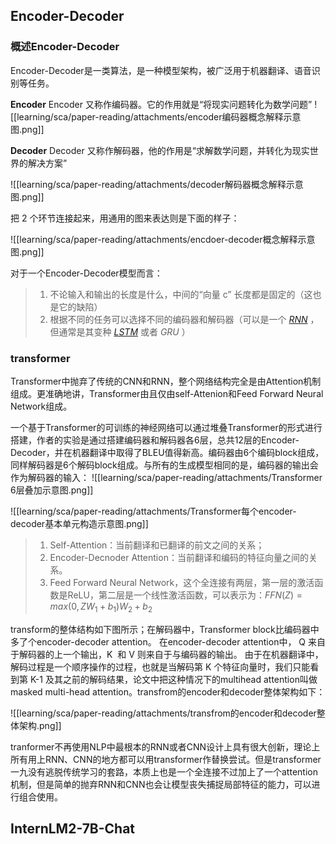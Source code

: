 

## Encoder-Decoder
### 概述Encoder-Decoder
Encoder-Decoder是一类算法，是一种模型架构，被广泛用于机器翻译、语音识别等任务。

**Encoder**
Encoder 又称作编码器。它的作用就是“将现实问题转化为数学问题”
![[learning/sca/paper-reading/attachments/encoder编码器概念解释示意图.png]]

**Decoder**
Decoder 又称作解码器，他的作用是“求解数学问题，并转化为现实世界的解决方案”

![[learning/sca/paper-reading/attachments/decoder解码器概念解释示意图.png]]

把 2 个环节连接起来，用通用的图来表达则是下面的样子：

![[learning/sca/paper-reading/attachments/encdoer-decoder概念解释示意图.png]]

对于一个Encoder-Decoder模型而言：
>1.  不论输入和输出的长度是什么，中间的“向量 c” 长度都是固定的（这也是它的缺陷）
>2.  根据不同的任务可以选择不同的编码器和解码器（可以是一个 _[RNN](https://easyai.tech/ai-definition/rnn/)_ ，但通常是其变种 _[LSTM](https://easyai.tech/ai-definition/lstm/)_ 或者 _GRU_ ）




### transformer

Transformer中抛弃了传统的CNN和RNN，整个网络结构完全是由Attention机制组成。更准确地讲，Transformer由且仅由self-Attenion和Feed Forward Neural Network组成。

一个基于Transformer的可训练的神经网络可以通过堆叠Transformer的形式进行搭建，作者的实验是通过搭建编码器和解码器各6层，总共12层的Encoder-Decoder，并在机器翻译中取得了BLEU值得新高。编码器由6个编码block组成，同样解码器是6个解码block组成。与所有的生成模型相同的是，编码器的输出会作为解码器的输入：
![[learning/sca/paper-reading/attachments/Transformer 6层叠加示意图.png]]


![[learning/sca/paper-reading/attachments/Transformer每个encoder-decoder基本单元构造示意图.png]]

>1.  Self-Attention：当前翻译和已翻译的前文之间的关系；
>2.  Encoder-Decnoder Attention：当前翻译和编码的特征向量之间的关系。
>3.  Feed Forward Neural Network，这个全连接有两层，第一层的激活函数是ReLU，第二层是一个线性激活函数，可以表示为：$FFN(Z)=max(0,ZW_1+b_1)W_2+b_2$

transform的整体结构如下图所示；在解码器中，Transformer block比编码器中多了个encoder-decoder attention。
在encoder-decoder attention中， Q 来自于解码器的上一个输出，K  和 V 则来自于与编码器的输出。
由于在机器翻译中，解码过程是一个顺序操作的过程，也就是当解码第 K 个特征向量时，我们只能看到第 K-1 及其之前的解码结果，论文中把这种情况下的multihead attention叫做masked multi-head attention。transfrom的encoder和decoder整体架构如下：

![[learning/sca/paper-reading/attachments/transfrom的encoder和decoder整体架构.png]]

tranformer不再使用NLP中最根本的RNN或者CNN设计上具有很大创新，理论上所有用上RNN、CNN的地方都可以用transformer作替换尝试。但是transformer一九没有逃脱传统学习的套路，本质上也是一个全连接不过加上了一个attention机制，但是简单的抛弃RNN和CNN也会让模型丧失捕捉局部特征的能力，可以进行组合使用。


## InternLM2-7B-Chat
